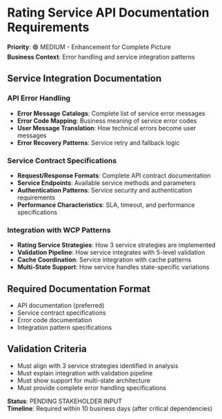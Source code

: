 # Rating Service API Documentation Requirements
**Priority**: 🟢 MEDIUM - Enhancement for Complete Picture  
**Business Context**: Error handling and service integration patterns

## Service Integration Documentation

### **API Error Handling**
- **Error Message Catalogs**: Complete list of service error messages
- **Error Code Mapping**: Business meaning of service error codes
- **User Message Translation**: How technical errors become user messages
- **Error Recovery Patterns**: Service retry and fallback logic

### **Service Contract Specifications**
- **Request/Response Formats**: Complete API contract documentation
- **Service Endpoints**: Available service methods and parameters
- **Authentication Patterns**: Service security and authentication requirements
- **Performance Characteristics**: SLA, timeout, and performance specifications

### **Integration with WCP Patterns**
- **Rating Service Strategies**: How 3 service strategies are implemented
- **Validation Pipeline**: How service integrates with 5-level validation
- **Cache Coordination**: Service integration with cache patterns
- **Multi-State Support**: How service handles state-specific variations

## Required Documentation Format
- API documentation (preferred)
- Service contract specifications
- Error code documentation
- Integration pattern specifications

## Validation Criteria
- Must align with 3 service strategies identified in analysis
- Must explain integration with validation pipeline
- Must show support for multi-state architecture
- Must provide complete error handling specifications

**Status**: PENDING STAKEHOLDER INPUT  
**Timeline**: Required within 10 business days (after critical dependencies)
